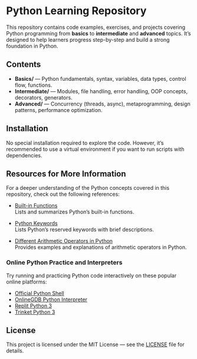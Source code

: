 # Python Learning Repository

This repository contains code examples, exercises, and projects covering Python programming from **basics** to **intermediate** and **advanced** topics. It’s designed to help learners progress step-by-step and build a strong foundation in Python.

## Contents

- **Basics/** — Python fundamentals, syntax, variables, data types, control flow, functions.
- **Intermediate/** — Modules, file handling, error handling, OOP concepts, decorators, generators.
- **Advanced/** — Concurrency (threads, async), metaprogramming, design patterns, performance optimization.

## Installation

No special installation required to explore the code. However, it’s recommended to use a virtual environment if you want to run scripts with dependencies.

## Resources for More Information

For a deeper understanding of the Python concepts covered in this repository, check out the following references:

- [Built-in Functions](https://docs.python.org/3/library/functions.html)  
  Lists and summarizes Python’s built-in functions.

- [Python Keywords](https://www.w3schools.com/python/python_ref_keywords.asp)  
  Lists Python’s reserved keywords with brief descriptions.

- [Different Arithmetic Operators in Python](https://flexiple.com/python/arithmetic-operators-in-python)  
  Provides examples and explanations of arithmetic operators in Python.

### Online Python Practice and Interpreters

Try running and practicing Python code interactively on these popular online platforms:

- [Official Python Shell](https://www.python.org/shell/)
- [OnlineGDB Python Interpreter](https://www.onlinegdb.com/online_python_interpreter)
- [Replit Python 3](https://replit.com/languages/python3)
- [Trinket Python 3](https://trinket.io/python3)

## License

This project is licensed under the MIT License — see the [LICENSE](LICENSE) file for details.

